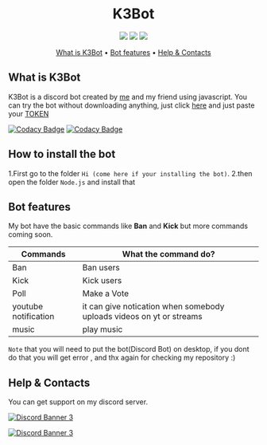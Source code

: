 <h1 align="center"><b>K3Bot</b></h1>

<p align="center">
  <a href='LICENSE'><img src='https://raster.shields.io/badge/License-AGPL3.0%20LIcense-16c60c.svg?style=for-the-badge'></a>
  <a href='https://github.com/Unknownio/SimpleBot/releases'><img src='https://raster.shields.io/badge/Project-Releases-red.svg?style=for-the-badge'></a>
  <a href='#'><img src='https://raster.shields.io/badge/Language-JS-orange.svg?style=for-the-badge'></a>
</p>

<p align="center">
<a href='#what-is-k3bot'>What is K3Bot</a>
•
<a href='#bot-features'>Bot features</a>
•
<a href='#help--contacts'>Help & Contacts</a>
</p>

## What is K3Bot

K3Bot is a discord bot created by [me](https://github.com/Unknownio) and my friend using javascript.
You can try the bot without downloading anything, just click [here](https://repl.it/join/zulovgka-gamerpubg1008) and just paste your [TOKEN](https://www.writebots.com/discord-bot-token/)

[![Codacy Badge](https://api.codacy.com/project/badge/Grade/68a428938eff4777ab61ccf0b7fec55e)](https://app.codacy.com/gh/Unknownio/ErrorByNight?utm_source=github.com&utm_medium=referral&utm_content=Unknownio/ErrorByNight&utm_campaign=Badge_Grade_Settings)
[![Codacy Badge](https://app.codacy.com/project/badge/Grade/34e8ab04941d41099293ebc558d94257)](https://www.codacy.com/gh/Unknownio/ErrorByNight/dashboard?utm_source=github.com&amp;utm_medium=referral&amp;utm_content=Unknownio/ErrorByNight&amp;utm_campaign=Badge_Grade)

## How to install the bot
1.First go to the folder `Hi (come here if your installing the bot)`.
2.then open the folder `Node.js` and install that 

## Bot features
My bot have the basic commands like <b>Ban</b> and <b>Kick</b> but more commands coming soon.

|Commands     | What the command do? |
|-------------|--------------------- |
| Ban         | Ban users            |
| Kick        | Kick users           |
| Poll        | Make a Vote          |
| youtube notification | it can give notication when somebody uploads videos on yt or streams|
| music | play music |

`Note` that you will need to put the bot(Discord Bot) on desktop, if you dont do that you will get error , and thx again for checking my repository :)

## Help & Contacts

You can get support on my discord server.

<a target="_blank" rel="noopener noreferrer" href='https://discord.gg/8PDEQqsG5b'>![Discord Banner 3](https://discordapp.com/api/guilds/713417725191389184/widget.png?style=banner3)</a>

<a target="_blank" rel="noopener noreferrer" href='https://discord.gg/g5T4Y2Tv'>![Discord Banner 3](https://discordapp.com/api/guilds/815221436179677184/widget.png?style=banner3)</a>
